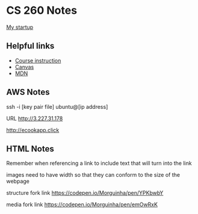 # CS 260 Notes

[My startup](https://simon.cs260.click)

## Helpful links

- [Course instruction](https://github.com/webprogramming260)
- [Canvas](https://byu.instructure.com)
- [MDN](https://developer.mozilla.org)

## AWS Notes

 ssh -i [key pair file] ubuntu@[ip address]

 URL
 http://3.227.31.178

 http://ecookapp.click

## HTML Notes

Remember when referencing a link to include text that will turn into the link

images need to have width so that they can conform to the size of the webpage

structure fork link
 https://codepen.io/Morguinha/pen/YPKbwbY

media fork link
 https://codepen.io/Morguinha/pen/emOwRxK
